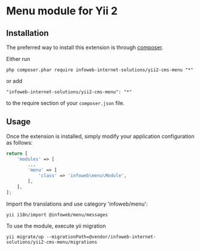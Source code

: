 Menu module for Yii 2
=====================

Installation
------------

The preferred way to install this extension is through [composer](http://getcomposer.org/download/).

Either run

```
php composer.phar require infoweb-internet-solutions/yii2-cms-menu "*"
```

or add

```
"infoweb-internet-solutions/yii2-cms-menu": "*"
```

to the require section of your `composer.json` file.


Usage
-----

Once the extension is installed, simply modify your application configuration as follows:

```php
return [
    'modules' => [
        ...
        'menu' => [
            'class' => 'infoweb\menu\Module',
        ],
    ],
];
```

Import the translations and use category 'infoweb/menu':
```
yii i18n/import @infoweb/menu/messages
```

To use the module, execute yii migration
```
yii migrate/up --migrationPath=@vendor/infoweb-internet-solutions/yii2-cms-menu/migrations
```